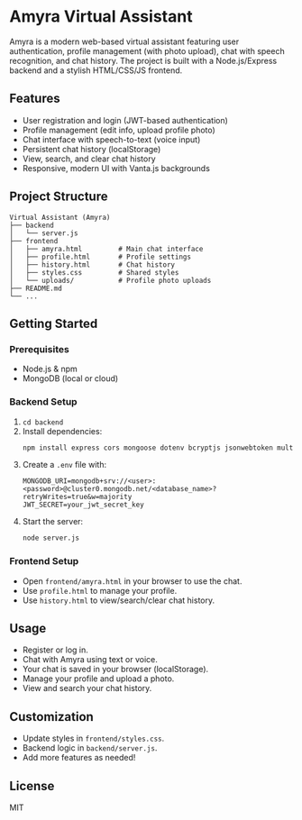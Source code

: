 # Amyra Virtual Assistant

Amyra is a modern web-based virtual assistant featuring user authentication, profile management (with photo upload), chat with speech recognition, and chat history. The project is built with a Node.js/Express backend and a stylish HTML/CSS/JS frontend.

## Features
- User registration and login (JWT-based authentication)
- Profile management (edit info, upload profile photo)
- Chat interface with speech-to-text (voice input)
- Persistent chat history (localStorage)
- View, search, and clear chat history
- Responsive, modern UI with Vanta.js backgrounds

## Project Structure
```
Virtual Assistant (Amyra)
├── backend
│   └── server.js
├── frontend
│   ├── amyra.html         # Main chat interface
│   ├── profile.html       # Profile settings
│   ├── history.html       # Chat history
│   ├── styles.css         # Shared styles
│   └── uploads/           # Profile photo uploads
├── README.md
└── ...
```

## Getting Started

### Prerequisites
- Node.js & npm
- MongoDB (local or cloud)

### Backend Setup
1. `cd backend`
2. Install dependencies:
   ```sh
   npm install express cors mongoose dotenv bcryptjs jsonwebtoken multer
   ```
3. Create a `.env` file with:
   ```env
   MONGODB_URI=mongodb+srv://<user>:<password>@cluster0.mongodb.net/<database_name>?retryWrites=true&w=majority
   JWT_SECRET=your_jwt_secret_key
   ```
4. Start the server:
   ```sh
   node server.js
   ```

### Frontend Setup
- Open `frontend/amyra.html` in your browser to use the chat.
- Use `profile.html` to manage your profile.
- Use `history.html` to view/search/clear chat history.

## Usage
- Register or log in.
- Chat with Amyra using text or voice.
- Your chat is saved in your browser (localStorage).
- Manage your profile and upload a photo.
- View and search your chat history.

## Customization
- Update styles in `frontend/styles.css`.
- Backend logic in `backend/server.js`.
- Add more features as needed!

## License
MIT 
